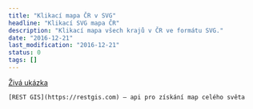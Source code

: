 ```yaml
---
title: "Klikací mapa ČR v SVG"
headline: "Klikací SVG mapa ČR"
description: "Klikací mapa všech krajů v ČR ve formátu SVG."
date: "2016-12-21"
last_modification: "2016-12-21"
status: 0
tags: []
---
```


[Živá ukázka](http://kod.djpw.cz/amdc)

    [REST GIS](https://restgis.com) – api pro získání map celého světa